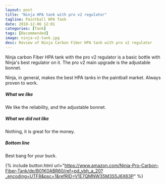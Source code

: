 ```yaml
---
layout: post
title: "Ninja HPA tank with pro v2 regulator"
tagline: Paintball HPA Tank
date: 2018-12-06 12:01
categories: [Tank]
tags: [Recommended]
image: ninja-v2-tank.jpg
desc: Review of Ninja Carbon Fiber HPA tank with pro v2 regulator
---
```

Ninja carbon Fiber HPA tank with the pro v2 regulator is a basic bottle with Ninja's best regulator on it. The pro v2 main upgrade is the adjustable bonnet.

Ninja, in general, makes the best HPA tanks in the paintball market. Always proven to work.

##### What we like

We like the reliability, and the adjustable bonnet.

##### What we did not like

Nothing, it is great for the money.

##### Bottom line

Best bang for your buck.


{% include button.html url="https://www.amazon.com/Ninja-Pro-Carbon-Fiber-Tank/dp/B01K0ABR60/ref=pd_ybh_a_20?_encoding=UTF8&psc=1&refRID=V1E7QMNW35M3S5J6X63P" %}
